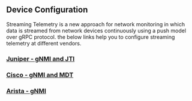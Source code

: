## Device Configuration
Streaming Telemetry is a new approach for network monitoring in which data is streamed from network devices continuously using a push model over gRPC protocol. the below links help you to configure streaming telemetry at different vendors. 

### [Juniper - gNMI and JTI](juniper/readme.md)
### [Cisco - gNMI and MDT](cisco/readme.md)
### [Arista - gNMI](arista/readme.md)
